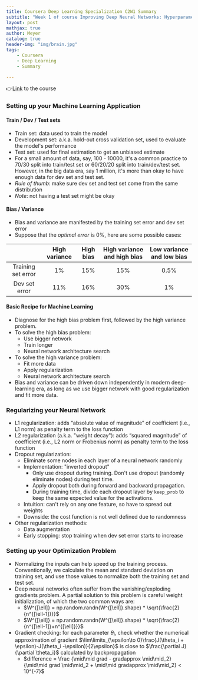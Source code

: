```yaml
---
title: Coursera Deep Learning Specialization C2W1 Summary
subtitle: "Week 1 of course Improving Deep Neural Networks: Hyperparameter tuning, Regularization and Optimization - Practical aspects of Deep Learning"
layout: post
mathjax: true
author: Meyer
catalog: true
header-img: "img/brain.jpg"
tags: 
    - Coursera
    - Deep Learning
    - Summary

---
```


👉[Link](https://www.coursera.org/learn/deep-neural-network) to the course


### Setting up your Machine Learning Application
#### Train / Dev / Test sets
* Train set: data used to train the model
* Development set: a.k.a. hold-out cross validation set, used to evaluate the model's performance
* Test set: used for final estimation to get an unbiased estimate
* For a small amount of data, say, 100 - 10000, it's a common practice to 70/30 split into train/test set or 60/20/20 split into train/dev/test set. However, in the big data era, say 1 million, it's more than okay to have enough data for dev set and test set. 
* *Rule of thumb*: make sure dev set and test set come from the same distribution
* *Note*: not having a test set might be okay

#### Bias / Variance
* Bias and variance are manifested by the training set error and dev set error
* Suppose that the *optimal error* is 0%,  here are some possible cases:  

|                    | High variance | High bias | High variance  and high bias | Low variance and low bias |
|:------------------:|:-------------:|:---------:|:----------------------------:|:-------------------------:|
| Training set error |       1%      |    15%    |              15%             |            0.5%           |
|    Dev set error   |      11%      |    16%    |              30%             |             1%            |

#### Basic Recipe for Machine Learning
* Diagnose for the high bias problem first, followed by the high variance problem. 
* To solve the high bias problem:
  * Use bigger network
  * Train longer
  * Neural network architecture search
* To solve the high variance problem:
  * Fit more data
  * Apply regularization
  * Neural network architecture search
* Bias and variance can be driven down independently in modern deep-learning era, as long as we use bigger network with good regularization and fit more data.

### Regularizing your Neural Network
* L1 regularization: adds “absolute value of magnitude” of coefficient (i.e., L1 norm) as penalty term to the loss function
* L2 regularization (a.k.a. "weight decay"): adds “squared magnitude” of coefficient (i.e., L2 norm or Frobenius norm) as penalty term to the loss function
* Dropout regularization:
  * Eliminate some nodes in each layer of a neural network randomly
  * Implementation: "inverted dropout"
    * Only use dropout during training. Don't use dropout (randomly eliminate nodes) during test time.
    * Apply dropout both during forward and backward propagation.
    * During training time, divide each dropout layer by `keep_prob` to keep the same expected value for the activations.
  * Intuition: can't rely on any one feature, so have to spread out weights
  * Downside: the cost function is not well defined due to randomness
* Other regularization methods:
  * Data augmentation
  * Early stopping: stop training when dev set error starts to increase

### Setting up your Optimization Problem
* Normalizing the inputs can help speed up the training process. Conventionally, we calculate the mean and standard deviation on training set, and use those values to normalize both the training set and test set. 
* Deep neural networks often suffer from the vanishing/exploding gradients problem. A partial solution to this problem is careful weight initialization, of which the two common ways are:
  * $W^{[\ell]} = np.random.randn(W^{[\ell]}.shape) * \sqrt{\frac{2}{n^{[\ell-1]}}}$
  * $W^{[\ell]} = np.random.randn(W^{[\ell]}.shape) * \sqrt{\frac{2}{n^{[\ell-1]}+n^{[\ell]}}}$
* Gradient checking: for each parameter $\theta_i$, check whether the numerical approximation of gradient $\lim\limits_{\epsilon\to 0}\frac{J(\theta_i + \epsilon)-J(\theta_i -\epsilon)}{2\epsilon}$ is close to $\frac{\partial J}{\partial \theta_i}$ calculated by backpropagation
  * $difference = \frac {\mid\mid grad - gradapprox \mid\mid_2}{\mid\mid grad \mid\mid_2 + \mid\mid gradapprox \mid\mid_2} < 10^{-7}$